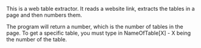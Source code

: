 This is a web table extractor. It reads a website link, extracts the tables in a page and then numbers them.

The program will return a number, which is the number of tables in the page.
To get a specific table, you must type in NameOfTable[X] - X being the number of the table.
